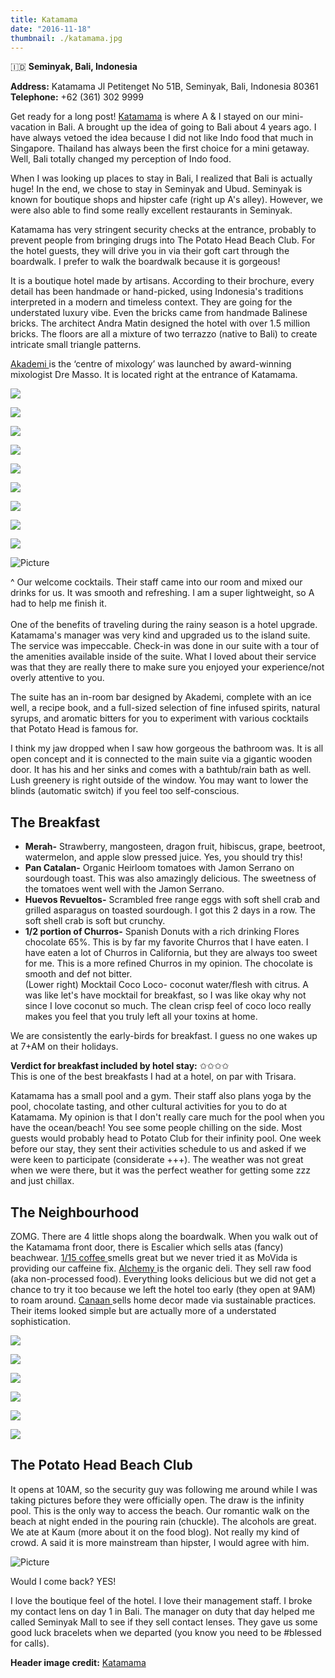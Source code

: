 ```yaml
---
title: Katamama
date: "2016-11-18"
thumbnail: ./katamama.jpg
---
```

🇮🇩 **Seminyak, Bali, Indonesia**

**Address:** Katamama Jl Petitenget No 51B, Seminyak, Bali, Indonesia 80361[  
](http://www.katamama.com/)
**Telephone:** +62 (361) 302 9999

Get ready for a long post! [Katamama](www.katamama.com) is where A & I stayed on our mini-vacation in Bali. A brought up the idea of going to Bali about 4 years ago. I have always vetoed the idea because I did not like Indo food that much in Singapore. Thailand has always been the first choice for a mini getaway. Well, Bali totally changed my perception of Indo food.

When I was looking up places to stay in Bali, I realized that Bali is actually huge! In the end, we chose to stay in Seminyak and Ubud. Seminyak is known for boutique shops and hipster cafe (right up A's alley). However, we were also able to find some really excellent restaurants in Seminyak.

Katamama has very stringent security checks at the entrance, probably to prevent people from bringing drugs into The Potato Head Beach Club. For the hotel guests, they will drive you in via their goft cart through the boardwalk. I prefer to walk the boardwalk because it is gorgeous!

​It is a boutique hotel made by artisans. According to their brochure, every detail has been handmade or hand-picked, using Indonesia's traditions interpreted in a modern and timeless context. They are going for the understated luxury vibe. Even the bricks came from handmade Balinese bricks. The architect Andra Matin designed the hotel with over 1.5 million bricks. The floors are all a mixture of two terrazzo (native to Bali) to create intricate small triangle patterns.

[Akademi ](http://www.katamama.com/en/neighbourhood/akademi)is the ‘centre of mixology’ was launched by award-winning mixologist Dre Masso. It is located right at the entrance of Katamama.

[![](https://hola-yolo.weebly.com/uploads/4/8/2/0/48209285/img-2096_1.jpg)](https://hola-yolo.weebly.com/uploads/4/8/2/0/48209285/img-2096_1_orig.jpg)

[![](https://hola-yolo.weebly.com/uploads/4/8/2/0/48209285/img-2081.jpg)](https://hola-yolo.weebly.com/uploads/4/8/2/0/48209285/img-2081_orig.jpg)

[![](https://hola-yolo.weebly.com/uploads/4/8/2/0/48209285/img-2070.jpg)](https://hola-yolo.weebly.com/uploads/4/8/2/0/48209285/img-2070_orig.jpg)

[![](https://hola-yolo.weebly.com/uploads/4/8/2/0/48209285/img-2072.jpg)](https://hola-yolo.weebly.com/uploads/4/8/2/0/48209285/img-2072_orig.jpg)

[![](https://hola-yolo.weebly.com/uploads/4/8/2/0/48209285/img-2082.jpg)](https://hola-yolo.weebly.com/uploads/4/8/2/0/48209285/img-2082_orig.jpg)

[![](https://hola-yolo.weebly.com/uploads/4/8/2/0/48209285/img-2091.jpg)](https://hola-yolo.weebly.com/uploads/4/8/2/0/48209285/img-2091_orig.jpg)

[![](https://hola-yolo.weebly.com/uploads/4/8/2/0/48209285/img-2092.jpg)](https://hola-yolo.weebly.com/uploads/4/8/2/0/48209285/img-2092_orig.jpg)

[![](https://hola-yolo.weebly.com/uploads/4/8/2/0/48209285/img-2094.jpg)](https://hola-yolo.weebly.com/uploads/4/8/2/0/48209285/img-2094_orig.jpg)

[![](https://hola-yolo.weebly.com/uploads/4/8/2/0/48209285/img-2082_1.jpg)](https://hola-yolo.weebly.com/uploads/4/8/2/0/48209285/img-2082_1_orig.jpg)

![Picture](https://hola-yolo.weebly.com/uploads/4/8/2/0/48209285/1479607328.png?250)

^ Our welcome cocktails. Their staff came into our room and mixed our drinks for us. It was smooth and refreshing. I am a super lightweight, so A had to help me finish it.  
​  
One of the benefits of traveling during the rainy season is a hotel upgrade. Katamama's manager was very kind and upgraded us to the island suite. The service was impeccable. Check-in was done in our suite with a tour of the amenities available inside of the suite. What I loved about their service was that they are really there to make sure you enjoyed your experience/not overly attentive to you.

​The suite has an in-room bar designed by Akademi, complete with an ice well, a recipe book, and a full-sized selection of fine infused spirits, natural syrups, and aromatic bitters for you to experiment with various cocktails that Potato Head is famous for.

I think my jaw dropped when I saw how gorgeous the bathroom was. It is all open concept and it is connected to the main suite via a gigantic wooden door. It has his and her sinks and comes with a bathtub/rain bath as well. Lush greenery is right outside of the window. You may want to lower the blinds (automatic switch) if you feel too self-conscious.

## The Breakfast

* **Merah-** Strawberry, mangosteen, dragon fruit, hibiscus, grape, beetroot, watermelon, and apple slow pressed juice. Yes, you should try this!
* **Pan Catalan-** Organic Heirloom tomatoes with Jamon Serrano on sourdough toast. This was also amazingly delicious. The sweetness of the tomatoes went well with the Jamon Serrano.
* **Huevos Revueltos-** Scrambled free range eggs with soft shell crab and grilled asparagus on toasted sourdough. I got this 2 days in a row. The soft shell crab is soft but crunchy.
* **1/2 portion of Churros-** Spanish Donuts with a rich drinking Flores chocolate 65%. This is by far my favorite Churros that I have eaten. I have eaten a lot of Churros in California, but they are always too sweet for me. This is a more refined Churros in my opinion. The chocolate is smooth and def not bitter.  
  (Lower right) Mocktail Coco Loco- coconut water/flesh with citrus. A was like let's have mocktail for breakfast, so I was like okay why not since I love coconut so much. The clean crisp feel of coco loco really makes you feel that you truly left all your toxins at home.

We are consistently the early-birds for breakfast. I guess no one wakes up at 7+AM on their holidays.

**Verdict for breakfast included by hotel stay:** ✩✩✩✩  
This is one of the best breakfasts I had at a hotel, on par with Trisara.

Katamama has a small pool and a gym. Their staff also plans yoga by the pool, chocolate tasting, and other cultural activities for you to do at Katamama. My opinion is that I don't really care much for the pool when you have the ocean/beach! You see some people chilling on the side. Most guests would probably head to Potato Club for their infinity pool. One week before our stay, they sent their activities schedule to us and asked if we were keen to participate (considerate +++). The weather was not great when we were there, but it was the perfect weather for getting some zzz and just chillax.

## The Neighbourhood

ZOMG. There are 4 little shops along the boardwalk. When you walk out of the Katamama front door, there is Escalier which sells atas (fancy) beachwear. [1/15 coffee ](http://www.katamama.com/en/neighbourhood/one-fifteen-coffee)smells great but we never tried it as MoVida is providing our caffeine fix. [Alchemy ](http://alchemybali.com/)is the organic deli. They sell raw food (aka non-processed food). Everything looks delicious but we did not get a chance to try it too because we left the hotel too early (they open at 9AM) to roam around. [Canaan ](http://www.katamama.com/en/neighbourhood/canaan)sells home decor made via sustainable practices. Their items looked simple but are actually more of a understated sophistication.

[![](https://hola-yolo.weebly.com/uploads/4/8/2/0/48209285/img-7214.jpg)](https://hola-yolo.weebly.com/uploads/4/8/2/0/48209285/img-7214_orig.jpg)

[![](https://hola-yolo.weebly.com/uploads/4/8/2/0/48209285/img-2107_1.jpg)](https://hola-yolo.weebly.com/uploads/4/8/2/0/48209285/img-2107_1_orig.jpg)

[![](https://hola-yolo.weebly.com/uploads/4/8/2/0/48209285/img-7222_1.jpg)](https://hola-yolo.weebly.com/uploads/4/8/2/0/48209285/img-7222_1_orig.jpg)

[![](https://hola-yolo.weebly.com/uploads/4/8/2/0/48209285/img-7223.jpg)](https://hola-yolo.weebly.com/uploads/4/8/2/0/48209285/img-7223_orig.jpg)

[![](https://hola-yolo.weebly.com/uploads/4/8/2/0/48209285/img-7225.jpg)](https://hola-yolo.weebly.com/uploads/4/8/2/0/48209285/img-7225_orig.jpg)

[![](https://hola-yolo.weebly.com/uploads/4/8/2/0/48209285/img-7224.jpg)](https://hola-yolo.weebly.com/uploads/4/8/2/0/48209285/img-7224_orig.jpg)

## The Potato Head Beach Club

It opens at 10AM, so the security guy was following me around while I was taking pictures before they were officially open. The draw is the infinity pool. This is the only way to access the beach. Our romantic walk on the beach at night ended in the pouring rain (chuckle). The alcohols are great. We ate at Kaum (more about it on the food blog). Not really my kind of crowd. A said it is more mainstream than hipster, I would agree with him.

![Picture](https://hola-yolo.weebly.com/uploads/4/8/2/0/48209285/img-2147.jpg?695)

Would I come back? YES!

I love the boutique feel of the hotel. I love their management staff. I broke my contact lens on day 1 in Bali. The manager on duty that day helped me called Seminyak Mall to see if they sell contact lenses. They gave us some good luck bracelets when we departed (you know you need to be #blessed for calls).

**Header image credit:** [Katamama](https://potatohead.co/seminyak/sleep/potato-head-suites)
